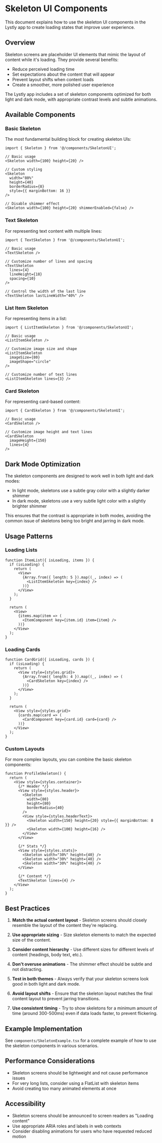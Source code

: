 # Skeleton UI Components

This document explains how to use the skeleton UI components in the Lystly app to create loading states that improve user experience.

## Overview

Skeleton screens are placeholder UI elements that mimic the layout of content while it's loading. They provide several benefits:

- Reduce perceived loading time
- Set expectations about the content that will appear
- Prevent layout shifts when content loads
- Create a smoother, more polished user experience

The Lystly app includes a set of skeleton components optimized for both light and dark mode, with appropriate contrast levels and subtle animations.

## Available Components

### Basic Skeleton

The most fundamental building block for creating skeleton UIs:

```tsx
import { Skeleton } from '@/components/SkeletonUI';

// Basic usage
<Skeleton width={100} height={20} />

// Custom styling
<Skeleton 
  width="80%" 
  height={40} 
  borderRadius={8}
  style={{ marginBottom: 16 }} 
/>

// Disable shimmer effect
<Skeleton width={100} height={20} shimmerEnabled={false} />
```

### Text Skeleton

For representing text content with multiple lines:

```tsx
import { TextSkeleton } from '@/components/SkeletonUI';

// Basic usage
<TextSkeleton />

// Customize number of lines and spacing
<TextSkeleton 
  lines={4} 
  lineHeight={18} 
  spacing={10} 
/>

// Control the width of the last line
<TextSkeleton lastLineWidth="40%" />
```

### List Item Skeleton

For representing items in a list:

```tsx
import { ListItemSkeleton } from '@/components/SkeletonUI';

// Basic usage
<ListItemSkeleton />

// Customize image size and shape
<ListItemSkeleton 
  imageSize={80} 
  imageShape="circle" 
/>

// Customize number of text lines
<ListItemSkeleton lines={3} />
```

### Card Skeleton

For representing card-based content:

```tsx
import { CardSkeleton } from '@/components/SkeletonUI';

// Basic usage
<CardSkeleton />

// Customize image height and text lines
<CardSkeleton 
  imageHeight={150} 
  lines={4} 
/>
```

## Dark Mode Optimization

The skeleton components are designed to work well in both light and dark modes:

- In light mode, skeletons use a subtle gray color with a slightly darker shimmer
- In dark mode, skeletons use a very subtle light color with a slightly brighter shimmer

This ensures that the contrast is appropriate in both modes, avoiding the common issue of skeletons being too bright and jarring in dark mode.

## Usage Patterns

### Loading Lists

```tsx
function ItemList({ isLoading, items }) {
  if (isLoading) {
    return (
      <View>
        {Array.from({ length: 5 }).map((_, index) => (
          <ListItemSkeleton key={index} />
        ))}
      </View>
    );
  }
  
  return (
    <View>
      {items.map(item => (
        <ItemComponent key={item.id} item={item} />
      ))}
    </View>
  );
}
```

### Loading Cards

```tsx
function CardGrid({ isLoading, cards }) {
  if (isLoading) {
    return (
      <View style={styles.grid}>
        {Array.from({ length: 4 }).map((_, index) => (
          <CardSkeleton key={index} />
        ))}
      </View>
    );
  }
  
  return (
    <View style={styles.grid}>
      {cards.map(card => (
        <CardComponent key={card.id} card={card} />
      ))}
    </View>
  );
}
```

### Custom Layouts

For more complex layouts, you can combine the basic skeleton components:

```tsx
function ProfileSkeleton() {
  return (
    <View style={styles.container}>
      {/* Header */}
      <View style={styles.header}>
        <Skeleton 
          width={80} 
          height={80} 
          borderRadius={40} 
        />
        <View style={styles.headerText}>
          <Skeleton width={150} height={20} style={{ marginBottom: 8 }} />
          <Skeleton width={100} height={16} />
        </View>
      </View>
      
      {/* Stats */}
      <View style={styles.stats}>
        <Skeleton width="30%" height={40} />
        <Skeleton width="30%" height={40} />
        <Skeleton width="30%" height={40} />
      </View>
      
      {/* Content */}
      <TextSkeleton lines={4} />
    </View>
  );
}
```

## Best Practices

1. **Match the actual content layout** - Skeleton screens should closely resemble the layout of the content they're replacing.

2. **Use appropriate sizing** - Size skeleton elements to match the expected size of the content.

3. **Consider content hierarchy** - Use different sizes for different levels of content (headings, body text, etc.).

4. **Don't overuse animations** - The shimmer effect should be subtle and not distracting.

5. **Test in both themes** - Always verify that your skeleton screens look good in both light and dark mode.

6. **Avoid layout shifts** - Ensure that the skeleton layout matches the final content layout to prevent jarring transitions.

7. **Use consistent timing** - Try to show skeletons for a minimum amount of time (around 300-500ms) even if data loads faster, to prevent flickering.

## Example Implementation

See `components/SkeletonExample.tsx` for a complete example of how to use the skeleton components in various scenarios.

## Performance Considerations

- Skeleton screens should be lightweight and not cause performance issues
- For very long lists, consider using a FlatList with skeleton items
- Avoid creating too many animated elements at once

## Accessibility

- Skeleton screens should be announced to screen readers as "Loading content"
- Use appropriate ARIA roles and labels in web contexts
- Consider disabling animations for users who have requested reduced motion 